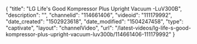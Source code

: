 {
    "title": "LG Life's Good Kompressor Plus Upright Vacuum -LuV300B",
    "description": "",
    "channelid": "114661406",
    "videoid": "111179992",
    "date_created": "1502923618",
    "date_modified": "1504247458",
    "type": "captivate",
    "layout": "channelVideo",
    "url": "\/latest-videos\/lg-life-s-good-kompressor-plus-upright-vacuum-luv300b\/114661406-111179992"
}